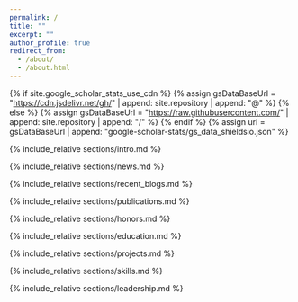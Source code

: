 ```yaml
---
permalink: /
title: ""
excerpt: ""
author_profile: true
redirect_from: 
  - /about/
  - /about.html
---
```


{% if site.google_scholar_stats_use_cdn %}
{% assign gsDataBaseUrl = "https://cdn.jsdelivr.net/gh/" | append: site.repository | append: "@" %}
{% else %}
{% assign gsDataBaseUrl = "https://raw.githubusercontent.com/" | append: site.repository | append: "/" %}
{% endif %}
{% assign url = gsDataBaseUrl | append: "google-scholar-stats/gs_data_shieldsio.json" %}


<span class='anchor' id='about-me'></span>

{% include_relative sections/intro.md %}

{% include_relative sections/news.md %}

{% include_relative sections/recent_blogs.md %}

{% include_relative sections/publications.md %}

{% include_relative sections/honors.md %}

{% include_relative sections/education.md %}

{% include_relative sections/projects.md %}

{% include_relative sections/skills.md %}

{% include_relative sections/leadership.md %}
